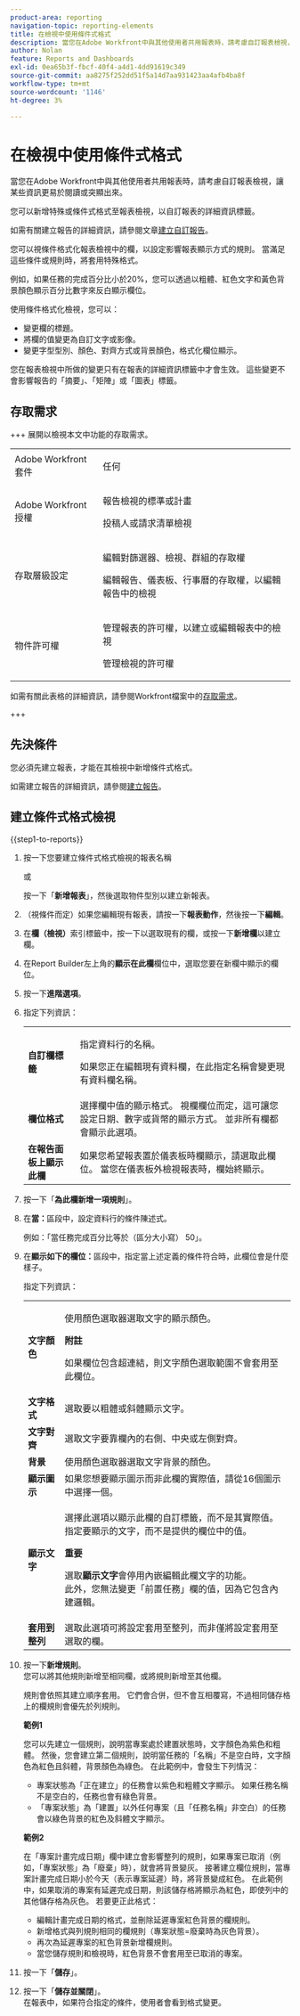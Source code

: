 ```yaml
---
product-area: reporting
navigation-topic: reporting-elements
title: 在檢視中使用條件式格式
description: 當您在Adobe Workfront中與其他使用者共用報表時，請考慮自訂報表檢視，讓某些資訊更易於閱讀或突顯出來。
author: Nolan
feature: Reports and Dashboards
exl-id: 0ea65b3f-fbcf-40f4-a4d1-4dd91619c349
source-git-commit: aa8275f252dd51f5a14d7aa931423aa4afb4ba8f
workflow-type: tm+mt
source-wordcount: '1146'
ht-degree: 3%

---
```


# 在檢視中使用條件式格式

<!-- Audited: 11/2024 -->

當您在Adobe Workfront中與其他使用者共用報表時，請考慮自訂報表檢視，讓某些資訊更易於閱讀或突顯出來。

您可以新增特殊或條件式格式至報表檢視，以自訂報表的詳細資訊標籤。

如需有關建立報告的詳細資訊，請參閱文章[建立自訂報告](../../../reports-and-dashboards/reports/creating-and-managing-reports/create-custom-report.md)。

您可以視條件格式化報表檢視中的欄，以設定影響報表顯示方式的規則。 當滿足這些條件或規則時，將套用特殊格式。

例如，如果任務的完成百分比小於20%，您可以透過以粗體、紅色文字和黃色背景顏色顯示百分比數字來反白顯示欄位。

使用條件格式化檢視，您可以：

* 變更欄的標題。
* 將欄的值變更為自訂文字或影像。
* 變更字型型別、顏色、對齊方式或背景顏色，格式化欄位顯示。

您在報表檢視中所做的變更只有在報表的詳細資訊標籤中才會生效。 這些變更不會影響報告的「摘要」、「矩陣」或「圖表」標籤。

## 存取需求

+++ 展開以檢視本文中功能的存取需求。

<table style="table-layout:auto"> 
 <col> 
 <col> 
 <tbody> 
  <tr> 
   <td role="rowheader">Adobe Workfront套件</td> 
   <td> <p>任何</p> </td> 
  </tr> 
  <tr> 
   <td role="rowheader">Adobe Workfront授權</strong></td> 
   <td> 
    <p>報告檢視的標準或計畫</p>
    <p>投稿人或請求清單檢視</p>
   </td>
  </tr> 
  <tr> 
   <td role="rowheader">存取層級設定</td> 
   <td> <p>編輯對篩選器、檢視、群組的存取權</p> <p>編輯報告、儀表板、行事曆的存取權，以編輯報告中的檢視</p>
   </td> 
  </tr> 
  <tr> 
   <td role="rowheader">物件許可權</td> 
    <td> <p>管理報表的許可權，以建立或編輯報表中的檢視</p> <p>管理檢視的許可權</p></td> 
   </td> 
  </tr> 
 </tbody> 
</table>

如需有關此表格的詳細資訊，請參閱Workfront檔案中的[存取需求](/help/quicksilver/administration-and-setup/add-users/access-levels-and-object-permissions/access-level-requirements-in-documentation.md)。

+++

## 先決條件

您必須先建立報表，才能在其檢視中新增條件式格式。

如需建立報告的詳細資訊，請參閱[建立報告](../../../reports-and-dashboards/reports/creating-and-managing-reports/create-report.md)。

## 建立條件式格式檢視

{{step1-to-reports}}

1. 按一下您要建立條件式格式檢視的報表名稱

   或

   按一下「**新增報表**」，然後選取物件型別以建立新報表。

1. （視條件而定）如果您編輯現有報表，請按一下&#x200B;**報表動作**，然後按一下&#x200B;**編輯**。

1. 在&#x200B;**欄（檢視）**&#x200B;索引標籤中，按一下以選取現有的欄，或按一下&#x200B;**新增欄**&#x200B;以建立欄。
1. 在Report Builder左上角的&#x200B;**顯示在此欄**&#x200B;欄位中，選取您要在新欄中顯示的欄位。
1. 按一下&#x200B;**進階選項**。

1. 指定下列資訊：

   <table style="table-layout:auto"> 
    <col> 
    <col> 
    <tbody> 
     <tr> 
      <td role="rowheader"><strong>自訂欄標籤</strong></td> 
      <td> <p>指定資料行的名稱。</p> <p>如果您正在編輯現有資料欄，在此指定名稱會變更現有資料欄名稱。</p> </td> 
     </tr> 
     <tr> 
      <td role="rowheader"><strong>欄位格式</strong></td> 
      <td>選擇欄中值的顯示格式。 視欄欄位而定，這可讓您設定日期、數字或貨幣的顯示方式。 並非所有欄都會顯示此選項。</td> 
     </tr> 
     <tr> 
      <td role="rowheader"><strong>在報告面板上顯示此欄</strong></td> 
      <td>如果您希望報表置於儀表板時欄顯示，請選取此欄位。 當您在儀表板外檢視報表時，欄始終顯示。</td> 
     </tr> 
    </tbody> 
   </table>

1. 按一下「**為此欄新增一項規則**」。

   <!--
   <note type="note">
   You cannot apply conditional formatting to a User Team ID field. (NOTE: drafted this. Not sure why we have to single out just this one field?)
   </note>
   -->

1. 在&#x200B;**當：**&#x200B;區段中，設定資料行的條件陳述式。

   例如：「當任務完成百分比等於（區分大小寫） 50」。
1. 在&#x200B;**顯示如下的欄位：**&#x200B;區段中，指定當上述定義的條件符合時，此欄位會是什麼樣子。

   指定下列資訊：

   <table style="table-layout:auto"> 
    <col> 
    <col> 
    <tbody> 
     <tr> 
      <td role="rowheader"><strong>文字顏色</strong></td> 
      <td> <p>使用顏色選取器選取文字的顯示顏色。</p> <p><b>附註</b></p> <p> 如果欄位包含超連結，則文字顏色選取範圍不會套用至此欄位。</p> </td> 
     </tr> 
     <tr> 
      <td role="rowheader"><strong>文字格式</strong></td> 
      <td>選取要以粗體或斜體顯示文字。</td> 
     </tr> 
     <tr> 
      <td role="rowheader"><strong>文字對齊</strong></td> 
      <td>選取文字要靠欄內的右側、中央或左側對齊。</td> 
     </tr> 
     <tr> 
      <td role="rowheader"><strong>背景</strong></td> 
      <td>使用顏色選取器選取文字背景的顏色。</td> 
     </tr> 
     <tr> 
      <td role="rowheader"><strong>顯示圖示</strong></td> 
      <td>如果您想要顯示圖示而非此欄的實際值，請從16個圖示中選擇一個。</td> 
     </tr> 
     <tr> 
      <td role="rowheader"><strong>顯示文字</strong></td> 
      <td> <p>選擇此選項以顯示此欄的自訂標籤，而不是其實際值。 指定要顯示的文字，而不是提供的欄位中的值。</p> <p><b>重要</b></p> <p>選取<strong>顯示文字</strong>會停用內嵌編輯此欄文字的功能。<br>此外，您無法變更「前置任務」欄的值，因為它包含內建邏輯。</p> </td> 
     </tr> 
     <tr> 
      <td role="rowheader"><strong>套用到整列</strong></td> 
      <td>選取此選項可將設定套用至整列，而非僅將設定套用至選取的欄。</td> 
     </tr> 
    </tbody> 
   </table>

1. 按一下&#x200B;**新增規則**。\
   您可以將其他規則新增至相同欄，或將規則新增至其他欄。

   規則會依照其建立順序套用。 它們會合併，但不會互相覆寫，不過相同儲存格上的欄規則會優先於列規則。

   **範例1**

   您可以先建立一個規則，說明當專案處於建置狀態時，文字顏色為紫色和粗體。 然後，您會建立第二個規則，說明當任務的「名稱」不是空白時，文字顏色為紅色且斜體，背景顏色為綠色。 在此範例中，會發生下列情況：

   * 專案狀態為「正在建立」的任務會以紫色和粗體文字顯示。 如果任務名稱不是空白的，任務也會有綠色背景。
   * 「專案狀態」為「建置」以外任何專案（且「任務名稱」非空白）的任務會以綠色背景的紅色及斜體文字顯示。

   **範例2**

   在「專案計畫完成日期」欄中建立會影響整列的規則，如果專案已取消（例如，「專案狀態」為「廢棄」時），就會將背景變灰。 接著建立欄位規則，當專案計畫完成日期小於今天（表示專案延遲）時，將背景變成紅色。 在此範例中，如果取消的專案有延遲完成日期，則該儲存格將顯示為紅色，即使列中的其他儲存格為灰色。 若要更正此格式：

   * 編輯計畫完成日期的格式，並刪除延遲專案紅色背景的欄規則。
   * 新增格式與列規則相同的欄規則（專案狀態=廢棄時為灰色背景）。
   * 再次為延遲專案的紅色背景新增欄規則。
   * 當您儲存規則和檢視時，紅色背景不會套用至已取消的專案。

1. 按一下「**儲存**」。
1. 按一下「**儲存並關閉**」。\
   在報表中，如果符合指定的條件，使用者會看到格式變更。
